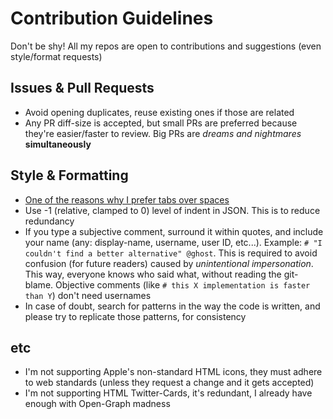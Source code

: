 # Contribution Guidelines
Don't be shy! All my repos are open to contributions and suggestions (even style/format requests)

## Issues & Pull Requests
- Avoid opening duplicates, reuse existing ones if those are related
- Any PR diff-size is accepted, but small PRs are preferred because they're easier/faster to review. Big PRs are *dreams and nightmares* **simultaneously**

## Style & Formatting
- [One of the reasons why I prefer tabs over spaces](https://dev.to/alexandersandberg/why-we-should-default-to-tabs-instead-of-spaces-for-an-accessible-first-environment-101f)
- Use -1 (relative, clamped to 0) level of indent in JSON. This is to reduce redundancy
- If you type a subjective comment, surround it within quotes, and include your name (any: display-name, username, user ID, etc...). Example: `# "I couldn't find a better alternative" @ghost`. This is required to avoid confusion (for future readers) caused by *unintentional impersonation*. This way, everyone knows who said what, without reading the git-blame. Objective comments (like `# this X implementation is faster than Y`) don't need usernames
- In case of doubt, search for patterns in the way the code is written, and please try to replicate those patterns, for consistency

## etc
- I'm not supporting Apple's non-standard HTML icons, they must adhere to web standards (unless they request a change and it gets accepted)
- I'm not supporting HTML Twitter-Cards, it's redundant, I already have enough with Open-Graph madness
